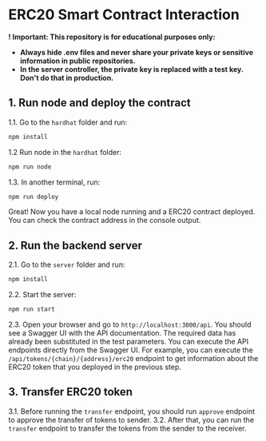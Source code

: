 # ERC20 Smart Contract Interaction

<strong>! Important: This repository is for educational purposes only:

- Always hide .env files and never share your private keys or sensitive information in public repositories.
- In the server controller, the private key is replaced with a test key. Don't do that in production.
  </strong>

## 1. Run node and deploy the contract

1.1. Go to the `hardhat` folder and run:

```bash
npm install
```

1.2 Run node in the `hardhat` folder:

```bash
npm run node
```

1.3. In another terminal, run:

```bash
npm run deploy
```

Great! Now you have a local node running and a ERC20 contract deployed. You can check the contract address in the console output.

## 2. Run the backend server

2.1. Go to the `server` folder and run:

```bash
npm install
```

2.2. Start the server:

```bash
npm run start
```

2.3. Open your browser and go to `http://localhost:3000/api`. You should see a Swagger UI with the API documentation.
The required data has already been substituted in the test parameters.
You can execute the API endpoints directly from the Swagger UI.
For example, you can execute the `/api/tokens/{chain}/{address}/erc20` endpoint to get information about the ERC20 token that you deployed in the previous step.

## 3. Transfer ERC20 token

3.1. Before running the `transfer` endpoint, you should run `approve` endpoint to approve the transfer of tokens to sender.
3.2. After that, you can run the `transfer` endpoint to transfer the tokens from the sender to the receiver.
